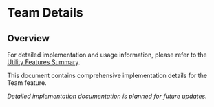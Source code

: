 # Team Details

## Overview

For detailed implementation and usage information, please refer to the [Utility Features Summary](README.md).

This document contains comprehensive implementation details for the Team feature.

*Detailed implementation documentation is planned for future updates.*
